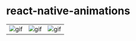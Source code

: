 # react-native-animations

<table>
<tr>
<td>
<img alt='gif' src='https://user-images.githubusercontent.com/71637814/216469832-4de5e1be-463c-4d72-81b3-9ca6d1f20f33.gif'/>
</td>
<td>
<img alt='gif' src='https://user-images.githubusercontent.com/71637814/216470850-b6ecbab9-6de3-45af-befb-02b455607fc6.mp4'/>
</td>
<td>
<img alt='gif' src='https://user-images.githubusercontent.com/71637814/216469832-4de5e1be-463c-4d72-81b3-9ca6d1f20f33.gif'/>
</td>





</tr>
</table>
